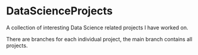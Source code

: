 # DataScienceProjects
A collection of interesting Data Science related projects I have worked on.

There are branches for each individual project, the main branch contains all projects.
